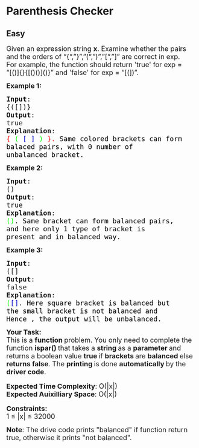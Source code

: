 # Parenthesis Checker
## Easy 
<div class="problem-statement">
                <p></p><p><span style="font-size:18px">Given an expression string <strong>x</strong>. Examine whether the pairs and the orders of “{“,”}”,”(“,”)”,”[“,”]” are correct in exp.<br>
For example, the function should return 'true' for exp = “[()]{}{[()()]()}” and 'false' for exp = “[(])”.</span></p>

<p><span style="font-size:18px"><strong>Example 1:</strong></span></p>

<pre><span style="font-size:18px"><strong>Input</strong>:
{([])}
<strong>Output</strong>: 
true
<strong>Explanation</strong>: 
<span style="color: rgb(255, 0, 0); --darkreader-inline-color:#841a17;" data-darkreader-inline-color="">{</span> <span style="color: rgb(0, 255, 0); --darkreader-inline-color:#299023;" data-darkreader-inline-color="">(</span> <span style="color: rgb(0, 0, 205); --darkreader-inline-color:#3d5888;" data-darkreader-inline-color="">[</span> <span style="color: rgb(0, 0, 205); --darkreader-inline-color:#3d5888;" data-darkreader-inline-color="">]</span> <span style="color: rgb(0, 255, 0); --darkreader-inline-color:#299023;" data-darkreader-inline-color="">)</span> <span style="color: rgb(255, 0, 0); --darkreader-inline-color:#841a17;" data-darkreader-inline-color="">}.&nbsp;</span><span style="color: rgb(0, 0, 0); --darkreader-inline-color:#928e87;" data-darkreader-inline-color="">Same colored brackets can form 
balaced pairs, with 0 number of 
unbalanced bracket.</span>
</span></pre>

<p><span style="font-size:18px"><strong>Example 2:</strong></span></p>

<pre><span style="font-size:18px"><strong>Input</strong>: 
()
<strong>Output</strong>: 
true
<strong>Explanation</strong>: 
<span style="color: rgb(0, 255, 0); --darkreader-inline-color:#299023;" data-darkreader-inline-color="">()</span><span style="color: rgb(0, 0, 0); --darkreader-inline-color:#928e87;" data-darkreader-inline-color="">. Same bracket can form balanced pairs, 
and here only 1 type of bracket is 
present and in balanced way.</span></span>
</pre>

<p><span style="font-size:18px"><strong>Example 3:</strong></span></p>

<pre><span style="font-size:18px"><strong>Input</strong>: 
([]
<strong>Output</strong>: 
false
<strong>Explanation</strong>: 
<span style="color: rgb(0, 255, 0); --darkreader-inline-color:#299023;" data-darkreader-inline-color="">(</span><span style="color: rgb(0, 0, 205); --darkreader-inline-color:#3d5888;" data-darkreader-inline-color="">[]</span>.<span style="color: rgb(0, 0, 0); --darkreader-inline-color:#928e87;" data-darkreader-inline-color=""> Here square bracket is balanced but 
the small bracket is not balanced and 
Hence , the output will be unbalanced.</span></span></pre>

<p><span style="font-size:18px"><strong>Your Task:</strong><br>
This is a <strong>function </strong>problem. You only need to complete the function <strong>ispar()&nbsp;</strong>that takes a&nbsp;<strong>string </strong>as a&nbsp;<strong>parameter </strong>and returns a boolean value&nbsp;<strong>true </strong>if <strong>brackets </strong>are <strong>balanced </strong>else <strong>returns false</strong>. The <strong>printing </strong>is done <strong>automatically </strong>by the <strong>driver code</strong>.</span><br>
<br>
<span style="font-size:18px"><strong>Expected Time Complexity</strong>: O(|x|)<br>
<strong>Expected Auixilliary Space</strong>: O(|x|)</span><br>
<br>
<span style="font-size:18px"><strong>Constraints:</strong><br>
1 ≤ |x| ≤ </span><span style="font-size:18px">32000</span></p>

<p><span style="font-size:18px"><strong>Note</strong>: The drive code prints "balanced" if function return true, otherwise it prints "not balanced".</span></p>
 <p></p>
            </div>
